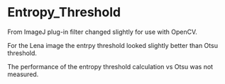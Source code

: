 # Entropy_Threshold
From ImageJ plug-in filter changed slightly for use with OpenCV.

For the Lena image the entrpy threshold looked slightly better than Otsu threshold.

The performance of the entropy threshold calculation vs Otsu was not measured.
